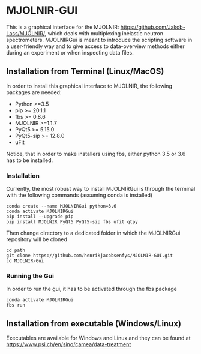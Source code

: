 # MJOLNIR-GUI
This is a graphical interface for the MJOLNIR: https://github.com/Jakob-Lass/MJOLNIR/, which deals with multiplexing inelastic neutron spectrometers. MJOLNIRGui is meant to introduce the scripting software in a user-friendly way and to give access to data-overview methods either during an experiment or when inspecting data files.



## Installation from Terminal (Linux/MacOS)
In order to install this graphical interface to MJOLNIR, the following packages are needed:
- Python >=3.5
- pip >= 20.1.1
- fbs >= 0.8.6
- MJOLNIR >=1.1.7
- PyQt5 >= 5.15.0
- PyQt5-sip >= 12.8.0
- uFit


Notice, that in order to make installers using fbs, either python 3.5 or 3.6 has to be installed.

### Installation
Currently, the most robust way to install MJOLNIRGui is through the terminal with the following commands (assuming conda is installed)

```shell
conda create --name MJOLNIRGui python=3.6
conda activate MJOLNIRGui
pip install --upgrade pip
pip install MJOLNIR PyQt5 PyQt5-sip fbs ufit qtpy
```

Then change directory to a dedicated folder in which the MJOLNIRGui repository will be cloned
```shell
cd path
git clone https://github.com/henrikjacobsenfys/MJOLNIR-GUI.git
cd MJOLNIR-Gui
```

### Running the Gui
In order to run the gui, it has to be activated through the fbs package

```shell
conda activate MJOLNIRGui
fbs run
```


## Installation from executable (Windows/Linux)
Executables are available for Windows and Linux and they can be found at https://www.psi.ch/en/sinq/camea/data-treatment